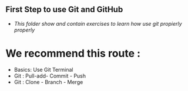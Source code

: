 ## First Step to use Git and GitHub 

- *This folder show and contain exercises to learn how use git propierly properly*


# We recommend this route :

- Basics: Use Git Terminal
- Git : Pull-add- Commit - Push
- Git : Clone - Branch - Merge

